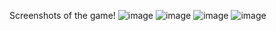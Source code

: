 Screenshots of the game!
![image](https://github.com/BrownTable445/BTD5/assets/96506868/314951ed-6c9c-4e60-99a6-7d289ea8bb1b)
![image](https://github.com/BrownTable445/BTD5/assets/96506868/f69bb197-b79e-4c88-84e7-529351d667ed)
![image](https://github.com/BrownTable445/BTD5/assets/96506868/ebbf88a5-f51b-4b09-81f3-9b49bd5eb215)
![image](https://github.com/BrownTable445/BTD5/assets/96506868/854756e9-a3e8-4d20-bf89-1005dcc3ffdc)
